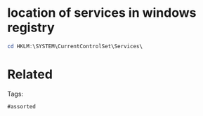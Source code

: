 # location of services in windows registry
```powershell
cd HKLM:\SYSTEM\CurrentControlSet\Services\
```

# Related


Tags:

    #assorted

